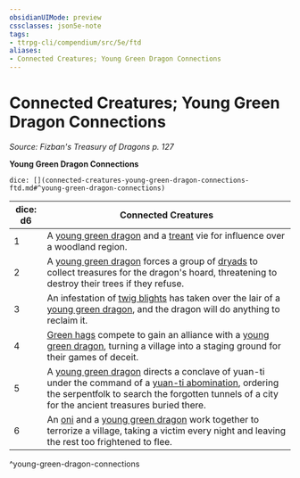 ```yaml
---
obsidianUIMode: preview
cssclasses: json5e-note
tags:
- ttrpg-cli/compendium/src/5e/ftd
aliases:
- Connected Creatures; Young Green Dragon Connections
---
```

# Connected Creatures; Young Green Dragon Connections
*Source: Fizban's Treasury of Dragons p. 127* 

**Young Green Dragon Connections**

`dice: [](connected-creatures-young-green-dragon-connections-ftd.md#^young-green-dragon-connections)`

| dice: d6 | Connected Creatures |
|----------|---------------------|
| 1 | A [young green dragon](Інструменти%20ДМ/CLI/bestiary/dragon/young-green-dragon-xmm.md) and a [treant](Інструменти%20ДМ/CLI/bestiary/plant/treant-xmm.md) vie for influence over a woodland region. |
| 2 | A [young green dragon](Інструменти%20ДМ/CLI/bestiary/dragon/young-green-dragon-xmm.md) forces a group of [dryads](Інструменти%20ДМ/CLI/bestiary/fey/dryad-xmm.md) to collect treasures for the dragon's hoard, threatening to destroy their trees if they refuse. |
| 3 | An infestation of [twig blights](Інструменти%20ДМ/CLI/bestiary/plant/twig-blight-xmm.md) has taken over the lair of a [young green dragon](Інструменти%20ДМ/CLI/bestiary/dragon/young-green-dragon-xmm.md), and the dragon will do anything to reclaim it. |
| 4 | [Green hags](Інструменти%20ДМ/CLI/bestiary/fey/green-hag-xmm.md) compete to gain an alliance with a [young green dragon](Інструменти%20ДМ/CLI/bestiary/dragon/young-green-dragon-xmm.md), turning a village into a staging ground for their games of deceit. |
| 5 | A [young green dragon](Інструменти%20ДМ/CLI/bestiary/dragon/young-green-dragon-xmm.md) directs a conclave of yuan-ti under the command of a [yuan-ti abomination](Інструменти%20ДМ/CLI/bestiary/monstrosity/yuan-ti-abomination-xmm.md), ordering the serpentfolk to search the forgotten tunnels of a city for the ancient treasures buried there. |
| 6 | An [oni](Інструменти%20ДМ/CLI/bestiary/fiend/oni-xmm.md) and a [young green dragon](Інструменти%20ДМ/CLI/bestiary/dragon/young-green-dragon-xmm.md) work together to terrorize a village, taking a victim every night and leaving the rest too frightened to flee. |
^young-green-dragon-connections